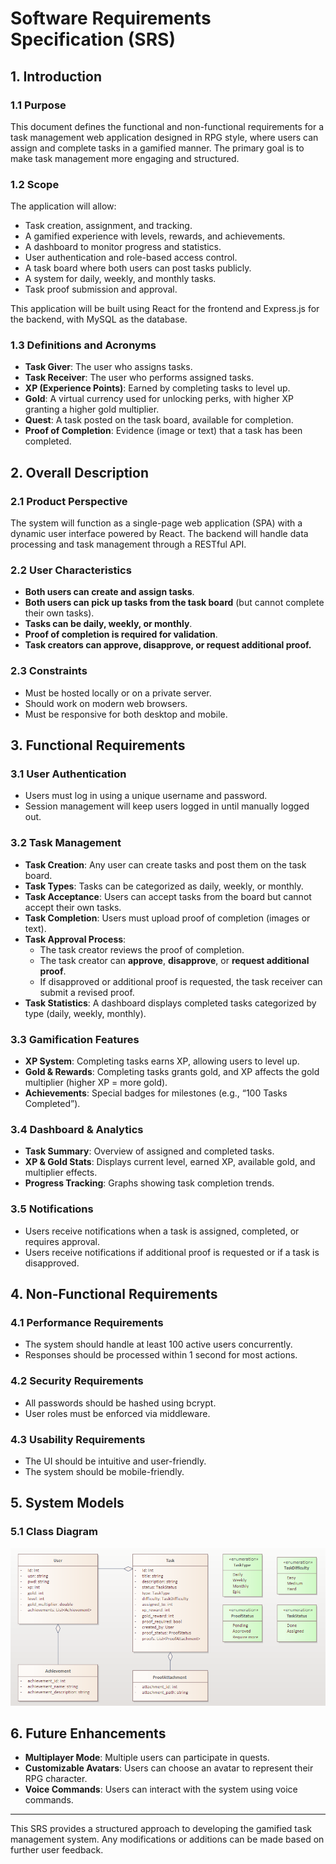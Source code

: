 # Software Requirements Specification (SRS)

## 1. Introduction

### 1.1 Purpose

This document defines the functional and non-functional requirements for a task management web application designed in RPG style, where users can assign and complete tasks in a gamified manner. The primary goal is to make task management more engaging and structured.

### 1.2 Scope

The application will allow:

-   Task creation, assignment, and tracking.
-   A gamified experience with levels, rewards, and achievements.
-   A dashboard to monitor progress and statistics.
-   User authentication and role-based access control.
-   A task board where both users can post tasks publicly.
-   A system for daily, weekly, and monthly tasks.
-   Task proof submission and approval.

This application will be built using React for the frontend and Express.js for the backend, with MySQL as the database.

### 1.3 Definitions and Acronyms

-   **Task Giver**: The user who assigns tasks.
-   **Task Receiver**: The user who performs assigned tasks.
-   **XP (Experience Points)**: Earned by completing tasks to level up.
-   **Gold**: A virtual currency used for unlocking perks, with higher XP granting a higher gold multiplier.
-   **Quest**: A task posted on the task board, available for completion.
-   **Proof of Completion**: Evidence (image or text) that a task has been completed.

## 2. Overall Description

### 2.1 Product Perspective

The system will function as a single-page web application (SPA) with a dynamic user interface powered by React. The backend will handle data processing and task management through a RESTful API.

### 2.2 User Characteristics

-   **Both users can create and assign tasks**.
-   **Both users can pick up tasks from the task board** (but cannot complete their own tasks).
-   **Tasks can be daily, weekly, or monthly**.
-   **Proof of completion is required for validation**.
-   **Task creators can approve, disapprove, or request additional proof.**

### 2.3 Constraints

-   Must be hosted locally or on a private server.
-   Should work on modern web browsers.
-   Must be responsive for both desktop and mobile.

## 3. Functional Requirements

### 3.1 User Authentication

-   Users must log in using a unique username and password.
-   Session management will keep users logged in until manually logged out.

### 3.2 Task Management

-   **Task Creation**: Any user can create tasks and post them on the task board.
-   **Task Types**: Tasks can be categorized as daily, weekly, or monthly.
-   **Task Acceptance**: Users can accept tasks from the board but cannot accept their own tasks.
-   **Task Completion**: Users must upload proof of completion (images or text).
-   **Task Approval Process**:
    -   The task creator reviews the proof of completion.
    -   The task creator can **approve**, **disapprove**, or **request additional proof**.
    -   If disapproved or additional proof is requested, the task receiver can submit a revised proof.
-   **Task Statistics**: A dashboard displays completed tasks categorized by type (daily, weekly, monthly).

### 3.3 Gamification Features

-   **XP System**: Completing tasks earns XP, allowing users to level up.
-   **Gold & Rewards**: Completing tasks grants gold, and XP affects the gold multiplier (higher XP = more gold).
-   **Achievements**: Special badges for milestones (e.g., “100 Tasks Completed”).

### 3.4 Dashboard & Analytics

-   **Task Summary**: Overview of assigned and completed tasks.
-   **XP & Gold Stats**: Displays current level, earned XP, available gold, and multiplier effects.
-   **Progress Tracking**: Graphs showing task completion trends.

### 3.5 Notifications

-   Users receive notifications when a task is assigned, completed, or requires approval.
-   Users receive notifications if additional proof is requested or if a task is disapproved.

## 4. Non-Functional Requirements

### 4.1 Performance Requirements

-   The system should handle at least 100 active users concurrently.
-   Responses should be processed within 1 second for most actions.

### 4.2 Security Requirements

-   All passwords should be hashed using bcrypt.
-   User roles must be enforced via middleware.

### 4.3 Usability Requirements

-   The UI should be intuitive and user-friendly.
-   The system should be mobile-friendly.

## 5. System Models

### 5.1 Class Diagram

![](./classDiagram.png)

## 6. Future Enhancements

-   **Multiplayer Mode**: Multiple users can participate in quests.
-   **Customizable Avatars**: Users can choose an avatar to represent their RPG character.
-   **Voice Commands**: Users can interact with the system using voice commands.

---

This SRS provides a structured approach to developing the gamified task management system. Any modifications or additions can be made based on further user feedback.
